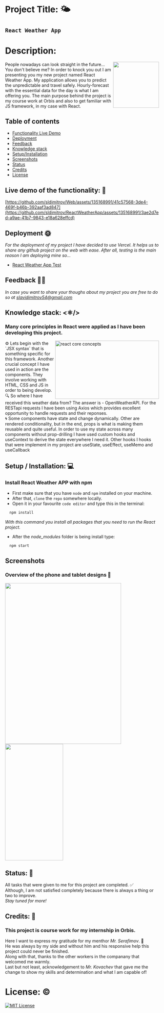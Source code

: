 # Project Title: 🌤️ #
## `React Weather App`

# Description: #
<img align="right" width="150" height="150" src="https://github.com/sldimitrov/ReactWeatherApp/assets/135168991/411e28f1-4dd0-4c6c-8758-1ddeff414195"/>
 People nowadays can look straight in the future... You don't believe me? In order to knock you out I am presenting you my new project named React Weather App. My application allows you to predict the unpredictable and travel safely. Hourly-forecast with the essential data for the day is what I am offering you. The main purpose behind the project is my course work at Orbis and also to get familiar with JS framework, in my case with React.

## Table of contents
* [Functionality Live Demo](https://github.com/sldimitrov/ReactWeatherApp/blob/main/README.md#live-demo-of-the-functionality-)
* [Deployment](https://github.com/sldimitrov/ReactWeatherApp/blob/main/README.md#deployment-)
* [Feedback](https://github.com/sldimitrov/ReactWeatherApp/blob/main/README.md#feedback-)
* [Knowledge stack](https://github.com/sldimitrov/ReactWeatherApp/blob/main/README.md#knowledge-stack-%EF%B8%8F)
* [Setup/Installation](https://github.com/sldimitrov/ReactWeatherApp/blob/main/README.md#setup--installation-)
* [Screenshots](https://github.com/sldimitrov/ReactWeatherApp/blob/main/README.md#screenshots)
* [Status](https://github.com/sldimitrov/ReactWeatherApp/blob/main/README.md#status-)
* [Credits](https://github.com/sldimitrov/ReactWeatherApp/blob/main/README.md#credits-)
* [License](https://github.com/sldimitrov/ReactWeatherApp/blob/main/README.md#license-%EF%B8%8F)

## Live demo of the functionality: 🔗 
[https://github.com/sldimitrov/Web/assets/135168991/41c57568-3de4-469f-b46b-392aaf3ad847](https://github.com/sldimitrov/ReactWeatherApp/assets/135168991/3ae2d7ed-a9ae-41b7-9843-e18a628effcd)

## Deployment 🌞 
*For the deployment of my project I have decided to use Vercel. It helps us to share any github project on the web with ease. After all, testing is the main reason I am deploying mine so...*
 - [React Weather App Test](https://react-weather-app-ten.vercel.app/)
## Feedback 💭💭  
*In case you want to share your thoughs about my project you are free to do so at slavidimitrov54@gmail.com*

## Knowledge stack: <⚛️/> 
 ### Many core principles in React were applied as I have been developing this project.
<img align="right" width="340" height="190" alt="react core concepts" src="https://github.com/sldimitrov/ReactWeatherApp/assets/135168991/7b864aeb-9cf4-49a4-905e-ec10290f2932" /> 
<p>
 ⚙️ Lets begin with the `JSX syntax` that is something specific for this framework.
Another crucial concept I have used in action are the components. They involve working with HTML, CSS and JS in order to being develop. <br/>
 🔍 So where I have received this weather data from? The answer is - OpenWeatherAPI. For the RESTapi requests I have been using Axios which 
 provides excellent opportunity to handle requests and their reponses.<br/>
 🌀 Some components have state and change dynamically. Other are rendered conditionality, but in the end, props is what is making them reusable and quite useful. In order to use my state across many components without prop-drilling I have used custom hooks and useContext to derive the state everywhere I need it. Other hooks I hooks that were implement in my project are useState, useEffect, useMemo and useCallback
</p> 


## Setup / Installation: 💻 

### Install React Weather APP with npm

* First make sure that you have `node` and `npm` installed on your machine.
* After that, `clone` the `repo` somewhere locally.
* Open it in your favourite `code editor` and type this in the terminal:

```bash
  npm install
```
*With this command you install all packages that you need to run the React project.*
* After the *node_modules* folder is being install type:
```bash
  npm start
```

## Screenshots 
### Overview of the phone and tablet designs 🎨
<img src="https://github.com/sldimitrov/ReactWeatherApp/assets/135168991/e40d4b5f-01f9-4f00-a59d-e76925b5da06" width="380" height="525"/>
<img src="https://github.com/sldimitrov/ReactWeatherApp/assets/135168991/999271ae-221a-4011-9b92-feecf9c6234e" width="190" height="380" />

## Status: 📶
All tasks that were given to me for this project are completed. ✅ <br/> 
Although, I am not satisfied completely because there is always a thing or two to improve. <br/>
*Stay tuned for more!*

## Credits: 📝
### This project is course work for my internship in Orbis. <br/>
Here I want to express my gratitude for my menthor *Mr. Serafimov*. 🙏 <br/>
He was always by my side and without him and his responsive help this project could never be finished. <br/>
Along with that, thanks to the other workers in the companany that welcomed me warmly. <br/>
Last but not least, acknowledgement to *Mr. Kovachev* that gave me the change to show my skills and determination and what I am capable of!

# License: ©️
[![MIT License](https://img.shields.io/badge/License-MIT-green.svg)](https://choosealicense.com/licenses/mit/)

